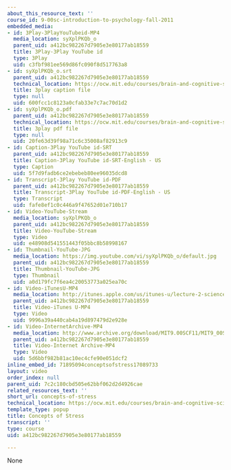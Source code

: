 ```yaml
---
about_this_resource_text: ''
course_id: 9-00sc-introduction-to-psychology-fall-2011
embedded_media:
- id: 3Play-3PlayYouTubeid-MP4
  media_location: syXplPKQb_o
  parent_uid: a412bc982267d7905e3e80177ab18559
  title: 3Play-3Play YouTube id
  type: 3Play
  uid: c3fbf981ee569d86fc090f8d517763a8
- id: syXplPKQb_o.srt
  parent_uid: a412bc982267d7905e3e80177ab18559
  technical_location: https://ocw.mit.edu/courses/brain-and-cognitive-sciences/9-00sc-introduction-to-psychology-fall-2011/stress/concepts-of-stress/syXplPKQb_o.srt
  title: 3play caption file
  type: null
  uid: 600fcc1c8123a0cfab33e7c7ac70d1d2
- id: syXplPKQb_o.pdf
  parent_uid: a412bc982267d7905e3e80177ab18559
  technical_location: https://ocw.mit.edu/courses/brain-and-cognitive-sciences/9-00sc-introduction-to-psychology-fall-2011/stress/concepts-of-stress/syXplPKQb_o.pdf
  title: 3play pdf file
  type: null
  uid: 20fe63d39f98a71c6c35008af82913c9
- id: Caption-3Play YouTube id-SRT
  parent_uid: a412bc982267d7905e3e80177ab18559
  title: Caption-3Play YouTube id-SRT-English - US
  type: Caption
  uid: 5f7d9fadb6ce2ebebeb80ee96035dcd8
- id: Transcript-3Play YouTube id-PDF
  parent_uid: a412bc982267d7905e3e80177ab18559
  title: Transcript-3Play YouTube id-PDF-English - US
  type: Transcript
  uid: fafe8ef1c0c446a9f47652d01e710b17
- id: Video-YouTube-Stream
  media_location: syXplPKQb_o
  parent_uid: a412bc982267d7905e3e80177ab18559
  title: Video-YouTube-Stream
  type: Video
  uid: e48908d541551443f05bbc8b58998167
- id: Thumbnail-YouTube-JPG
  media_location: https://img.youtube.com/vi/syXplPKQb_o/default.jpg
  parent_uid: a412bc982267d7905e3e80177ab18559
  title: Thumbnail-YouTube-JPG
  type: Thumbnail
  uid: a0d179fc7f6ea4c20053773a025ea70c
- id: Video-iTunesU-MP4
  media_location: http://itunes.apple.com/us/itunes-u/lecture-2-science-research/id501335817?i=110362864
  parent_uid: a412bc982267d7905e3e80177ab18559
  title: Video-iTunes U-MP4
  type: Video
  uid: 9996a39a440cab4a19d897479d2e928e
- id: Video-InternetArchive-MP4
  media_location: http://www.archive.org/download/MIT9.00SCF11/MIT9_00SCF11_lec02_300k.mp4
  parent_uid: a412bc982267d7905e3e80177ab18559
  title: Video-Internet Archive-MP4
  type: Video
  uid: 5d6bbf982b81ac10ec4cfe90e051dcf2
inline_embed_id: 71895094conceptsofstress17089733
layout: video
order_index: null
parent_uid: 7c2c180cbd505e62bbf062d2d4926cae
related_resources_text: ''
short_url: concepts-of-stress
technical_location: https://ocw.mit.edu/courses/brain-and-cognitive-sciences/9-00sc-introduction-to-psychology-fall-2011/stress/concepts-of-stress
template_type: popup
title: Concepts of Stress
transcript: ''
type: course
uid: a412bc982267d7905e3e80177ab18559

---
```

None